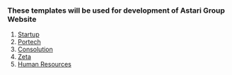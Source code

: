 ### These templates will be used for development of Astari Group Website

1. <a target="_blank" href="https://level-up-ideas.github.io/1-startup2/">Startup</a>
1. <a target="_blank" href="https://level-up-ideas.github.io/2-portech/">Portech</a>
1. <a target="_blank" href="https://level-up-ideas.github.io/3-consolution/">Consolution</a>
1. <a target="_blank" href="https://level-up-ideas.github.io/4-zeta/">Zeta</a>
1. <a target="_blank" href="https://level-up-ideas.github.io/5-humanresources/">Human Resources</a>